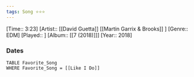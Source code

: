 ```yaml
---
tags: Song ⭐⭐⭐ 
---
```

[Time:: 3:23]
[Artist:: [[David Guetta]] [[Martin Garrix & Brooks]] ]
[Genre:: EDM]
[Played:: ]
[Album:: [[7 (2018)]]]
[Year:: 2018]
### Dates
````dataview
TABLE Favorite_Song
WHERE Favorite_Song = [[Like I Do]]
````